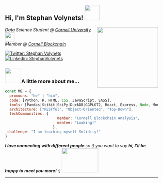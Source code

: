 <h2> Hi, I'm Stephan Volynets! <img src="https://media.giphy.com/media/mGcNjsfWAjY5AEZNw6/giphy.gif" width="50"></h2>
<img align='right' src="https://media2.giphy.com/media/YG9lBnjgkKsYk3NBHc/giphy.gif?cid=ecf05e471ia3icbz4ukwc5hjt6fo5yfk0la93aiaf7dphwna&ep=v1_gifs_search&rid=giphy.gif&ct=g" width="200">
<p><em>Data Science Student @ <a href="https://cis.cornell.edu">Cornell University </a> <img src="https://media.giphy.com/media/fYSnHlufseco8Fh93Z/giphy.gif" width="30"></br>Member @ <a href="https://www.cornellblockchain.org">Cornell Blockchain </a>
</em></p>

[![Twitter: Stephan Volynets](https://img.shields.io/twitter/follow/mhsavage55?style=social)](https://twitter.com/mhsavage55)
[![Linkedin: StephanVolynets](https://img.shields.io/badge/stephan-volynets-blue?style=rounded-square&logo=Linkedin&logoColor=white&link=https://www.linkedin.com/in/stephan-volynets/)](https://linkedin.com/in/stephan-volynets)



### <img src="https://media.tenor.com/lNtmoshuUI8AAAAi/bahroo-hacker.gif" width="50"> A little more about me...  

```javascript
const ME = {
  pronouns: "he" | "him",
  code: [Python, R, HTML, CSS, JavaScript, SASS],
  tools: [Pandas|Scikit|SciPy|DuckDB|GGPLOT2, React, Express, Node, MongoDB],
  architecture: ["RESTful", "Object-Oriented", "Top-Down"],
  techCommunities: {
                        member: "Cornell Blockchain Analysis",
                        mentee: "Looking!"
                      },
 challenge: "I am teaching myself Solidity!"
}
```

<em><b>I love connecting with different people</b> so if you want to say <b>hi, I'll be happy to meet you more!</b> :)</em> <img src="https://media.tenor.com/22WB2DM3FuoAAAAi/piyueshmodi-curiouspiyuesh.gif" width="120" height="80">

---
